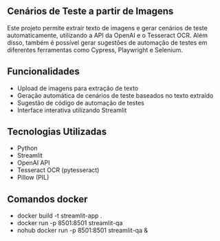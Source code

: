 ## Cenários de Teste a partir de Imagens

Este projeto permite extrair texto de imagens e gerar cenários de teste automaticamente, utilizando a API da OpenAI e o Tesseract OCR. Além disso, também é possível gerar sugestões de automação de testes em diferentes ferramentas como Cypress, Playwright e Selenium.

## Funcionalidades

- Upload de imagens para extração de texto
- Geração automática de cenários de teste baseados no texto extraído
- Sugestão de código de automação de testes
- Interface interativa utilizando Streamlit

## Tecnologias Utilizadas

- Python
- Streamlit
- OpenAI API
- Tesseract OCR (pytesseract)
- Pillow (PIL)

## Comandos docker

- docker build -t streamlit-app .
- docker run -p 8501:8501 streamlit-qa
- nohub docker run -p 8501:8501 streamlit-qa &